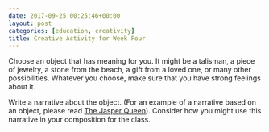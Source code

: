 ```yaml
---
date: 2017-09-25 00:25:46+00:00
layout: post
categories: [education, creativity]
title: Creative Activity for Week Four
---
```


Choose an object that has meaning for you. It might be a talisman, a piece of jewelry, a stone from the beach, a gift from a loved one, or many other possibilities. Whatever you choose, make sure that you have strong feelings about it.

Write a narrative about the object. (For an example of a narrative based on an object, please read [The Jasper Queen](https://www.rosslaird.com/myth/creativity/2005/09/11/the-jasper-queen/)). Consider how you might use this narrative in your composition for the class.
